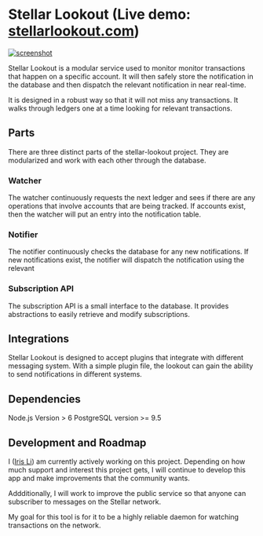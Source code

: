 # Stellar Lookout (Live demo: [stellarlookout.com](http://stellarlookout.com))

[![screenshot](https://cloud.githubusercontent.com/assets/5728307/18715311/b5e645a2-7fcd-11e6-9bd9-1e141e02786f.png)](http://stellarlookout.com)

Stellar Lookout is a modular service used to monitor monitor transactions that happen on a specific account. It will then safely store the notification in the database and then dispatch the relevant notification in near real-time.

It is designed in a robust way so that it will not miss any transactions. It walks through ledgers one at a time looking for relevant transactions.

## Parts
There are three distinct parts of the stellar-lookout project. They are modularized and work with each other through the database.

### Watcher
The watcher continuously requests the next ledger and sees if there are any operations that involve accounts that are being tracked. If accounts exist, then the watcher will put an entry into the notification table.

### Notifier
The notifier continuously checks the database for any new notifications. If new notifications exist, the notifier will dispatch the notification using the relevant

### Subscription API
The subscription API is a small interface to the database. It provides abstractions to easily retrieve and modify subscriptions.

## Integrations
Stellar Lookout is designed to accept plugins that integrate with different messaging system. With a simple plugin file, the lookout can gain the ability to send notifications in different systems.

## Dependencies
Node.js Version > 6
PostgreSQL version >= 9.5

## Development and Roadmap
I ([Iris Li](https://iris.li/)) am currently actively working on this project. Depending on how much support and interest this project gets, I will continue to develop this app and make improvements that the community wants.

Addditionally, I will work to improve the public service so that anyone can subscriber to messages on the Stellar network.

My goal for this tool is for it to be a highly reliable daemon for watching transactions on the network.